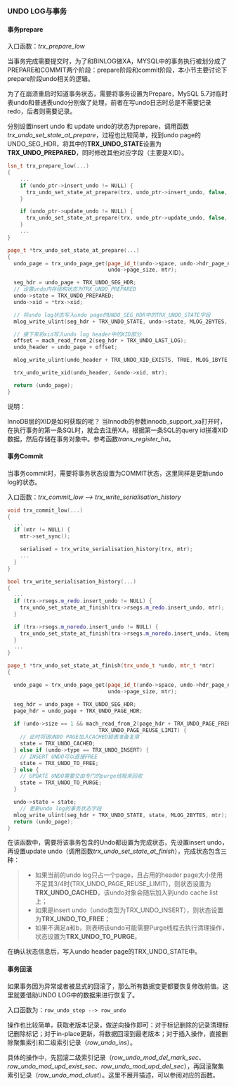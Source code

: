 ### UNDO LOG与事务

#### 事务prepare

入口函数：*trx_prepare_low*

当事务完成需要提交时，为了和BINLOG做XA，MYSQL中的事务执行被划分成了PREPARE和COMMIT两个阶段：prepare阶段和commit阶段，本小节主要讨论下prepare阶段undo相关的逻辑。

为了在崩溃重启时知道事务状态，需要将事务设置为Prepare，MySQL 5.7对临时表undo和普通表undo分别做了处理，前者在写undo日志时总是不需要记录redo，后者则需要记录。

分别设置insert undo 和 update undo的状态为prepare，调用函数*trx_undo_set_state_at_prepare*，过程也比较简单，找到undo page的UNDO_SEG_HDR，将其中的**TRX_UNDO_STATE**设置为**TRX_UNDO_PREPARED**，同时修改其他对应字段（主要是XID）。

```c++
lsn_t trx_prepare_low(...) 
{
    ...
    if (undo_ptr->insert_undo != NULL) {
      trx_undo_set_state_at_prepare(trx, undo_ptr->insert_undo, false, &mtr);
    }

    if (undo_ptr->update_undo != NULL) {
      trx_undo_set_state_at_prepare(trx, undo_ptr->update_undo, false, &mtr);
    }
    ...
}

page_t *trx_undo_set_state_at_prepare(...)
{
  undo_page = trx_undo_page_get(page_id_t(undo->space, undo->hdr_page_no),
                                undo->page_size, mtr);

  seg_hdr = undo_page + TRX_UNDO_SEG_HDR;
  // 设置undo内存结构状态为TRX_UNDO_PREPARED
  undo->state = TRX_UNDO_PREPARED;
  undo->xid = *trx->xid;

  // 将undo log状态写入undo page的UNDO_SEG_HDR中的TRX_UNDO_STATE字段
  mlog_write_ulint(seg_hdr + TRX_UNDO_STATE, undo->state, MLOG_2BYTES, mtr);

  // 接下来将xid写入undo log header中的XID部分
  offset = mach_read_from_2(seg_hdr + TRX_UNDO_LAST_LOG);
  undo_header = undo_page + offset;

  mlog_write_ulint(undo_header + TRX_UNDO_XID_EXISTS, TRUE, MLOG_1BYTE, mtr);

  trx_undo_write_xid(undo_header, &undo->xid, mtr);

  return (undo_page);
}
```



说明：

InnoDB层的XID是如何获取的呢？ 当Innodb的参数innodb_support_xa打开时，在执行事务的第一条SQL时，就会去注册XA，根据第一条SQL的query id拼凑XID数据，然后存储在事务对象中。参考函数*trans_register_ha*。

#### 事务Commit

当事务commit时，需要将事务状态设置为COMMIT状态，这里同样是更新undo log的状态。

入口函数：*trx_commit_low --> trx_write_serialisation_history*

```c++
void trx_commit_low(...)
{
  ...
  if (mtr != NULL) {
    mtr->set_sync();

    serialised = trx_write_serialisation_history(trx, mtr);
    ...
  }
}

bool trx_write_serialisation_history(...)
{
  ...
  if (trx->rsegs.m_redo.insert_undo != NULL) {
    trx_undo_set_state_at_finish(trx->rsegs.m_redo.insert_undo, mtr);
  }

  if (trx->rsegs.m_noredo.insert_undo != NULL) {
    trx_undo_set_state_at_finish(trx->rsegs.m_noredo.insert_undo, &temp_mtr);
  }
  ...
}

page_t *trx_undo_set_state_at_finish(trx_undo_t *undo, mtr_t *mtr)   
{

  undo_page = trx_undo_page_get(page_id_t(undo->space, undo->hdr_page_no),
                                undo->page_size, mtr);

  seg_hdr = undo_page + TRX_UNDO_SEG_HDR;
  page_hdr = undo_page + TRX_UNDO_PAGE_HDR;
  
  if (undo->size == 1 && mach_read_from_2(page_hdr + TRX_UNDO_PAGE_FREE) <
                             TRX_UNDO_PAGE_REUSE_LIMIT) {
    // 此时将该UNDO PAGE加入CACHED链表准备复用
    state = TRX_UNDO_CACHED;
  } else if (undo->type == TRX_UNDO_INSERT) {
    // INSERT UNDO可以直接FREE
    state = TRX_UNDO_TO_FREE;
  } else {
    // UPDATE UNDO需要交由专门的purge线程来回收
    state = TRX_UNDO_TO_PURGE;
  }

  undo->state = state;
 	// 更新undo log的事务状态字段
  mlog_write_ulint(seg_hdr + TRX_UNDO_STATE, state, MLOG_2BYTES, mtr);
  return (undo_page);
}
```

‌在该函数中，需要将该事务包含的Undo都设置为完成状态，先设置insert undo，再设置update undo（调用函数*trx_undo_set_state_at_finish*），完成状态包含三种：

> - 如果当前的undo log只占一个page，且占用的header page大小使用不足其3/4时(TRX_UNDO_PAGE_REUSE_LIMIT)，则状态设置为**TRX_UNDO_CACHED**，该undo对象会随后加入到undo cache list上；
> - 如果是insert undo（undo类型为TRX_UNDO_INSERT），则状态设置为**TRX_UNDO_TO_FREE**；
> - 如果不满足a和b，则表明该undo可能需要Purge线程去执行清理操作，状态设置为**TRX_UNDO_TO_PURGE**。

‌在确认状态信息后，写入undo header page的TRX_UNDO_STATE中。‌

#### 事务回滚

如果事务因为异常或者被显式的回滚了，那么所有数据变更都要恢复修改前值。这里就要借助UNDO LOG中的数据来进行恢复了。

入口函数为：`row_undo_step --> row_undo`‌

操作也比较简单，获取老版本记录，做逆向操作即可：对于标记删除的记录清理标记删除标记；对于in-place更新，将数据回滚到最老版本；对于插入操作，直接删除聚集索引和二级索引记录（*row_undo_ins*）。

具体的操作中，先回滚二级索引记录（*row_undo_mod_del_mark_sec*、*row_undo_mod_upd_exist_sec*、*row_undo_mod_upd_del_sec*），再回滚聚集索引记录（*row_undo_mod_clust*）。这里不展开描述，可以参阅对应的函数。